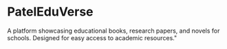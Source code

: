 # PatelEduVerse
A platform showcasing educational books, research papers, and novels for schools. Designed for easy access to academic resources."
